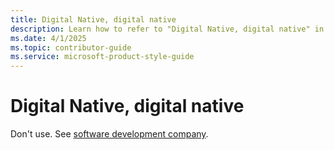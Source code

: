 ```yaml
---
title: Digital Native, digital native
description: Learn how to refer to "Digital Native, digital native" in your content.
ms.date: 4/1/2025
ms.topic: contributor-guide
ms.service: microsoft-product-style-guide
---
```


# Digital Native, digital native

Don't use. See [software development company](~/a_z_names_terms/s/software-development-company.md).
